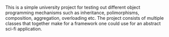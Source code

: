 This is a simple university project for testing out different object programming mechanisms such as inheritance, polimorphisms, composition, aggregation, overloading etc.
The project consists of multiple classes that together make for a framework one could use for an abstract sci-fi application.
